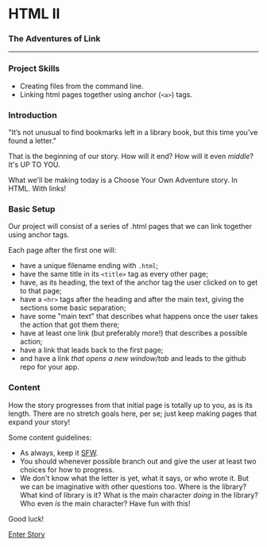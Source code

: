 # HTML II
### The Adventures of Link

---

### Project Skills

* Creating files from the command line.
* Linking html pages together using anchor (`<a>`) tags.


### Introduction

"It’s not unusual to find bookmarks left in a library book, but this time you've found a letter."

That is the beginning of our story. How will it end? How will it even _middle_? It's UP TO YOU.

What we'll be making today is a Choose Your Own Adventure story. In HTML. With links!


### Basic Setup

Our project will consist of a series of .html pages that we can link together using anchor tags.

Each page after the first one will:
* have a unique filename ending with `.html`;
* have the same title in its `<title>` tag as every other page;
* have, as its heading, the text of the anchor tag the user clicked on to get to that page;
* have a `<hr>` tags after the heading and after the main text, giving the sections some basic separation; 
* have some "main text" that describes what happens once the user takes the action that got them there;
* have at least one link (but preferably more!) that describes a possible action;
* have a link that leads back to the first page;
* and have a link _that opens a new window/tab_ and leads to the github repo for your app.


### Content

How the story progresses from that initial page is totally up to you, as is its length. There are no stretch goals here, per se; just keep making pages that expand your story!

Some content guidelines:

* As always, keep it [SFW](https://en.wikipedia.org/wiki/Not_safe_for_work).
* You should whenever possible branch out and give the user at least two choices for how to progress.
* We don't know what the letter is yet, what it says, or who wrote it. But we can be imaginative with other questions too. Where is the library? What kind of library is it? What is the main character _doing_ in the library? Who even _is_ the main character? Have fun with this!

Good luck!


<a href="https://github.com/yoitsrell/the-adventures-of-link/blob/master/index.html">Enter Story</a>